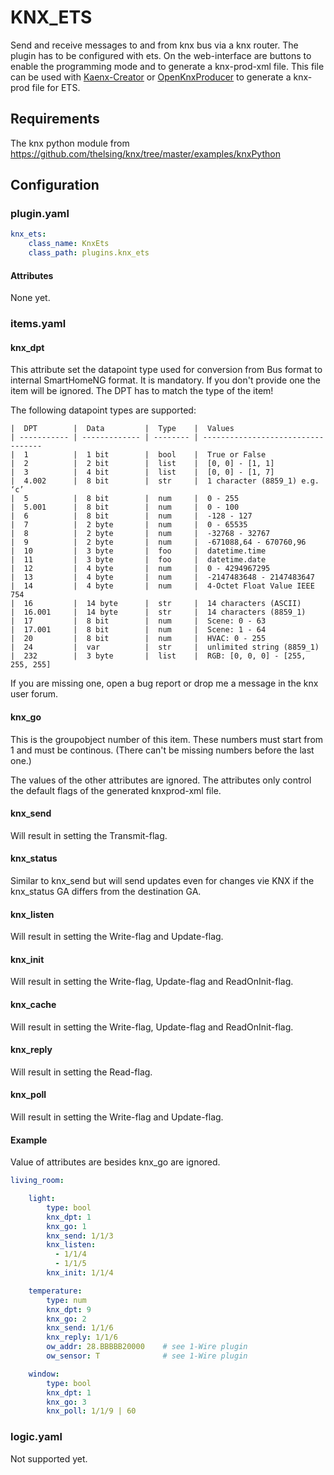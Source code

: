 # KNX_ETS

Send and receive messages to and from knx bus via a knx router. The plugin has to be configured with ets. On the web-interface are buttons to enable the programming mode and to generate a knx-prod-xml file. This file can be used with [Kaenx-Creator](https://github.com/OpenKNX/Kaenx-Creator) or [OpenKnxProducer](https://github.com/OpenKNX/OpenKNXproducer) to generate a knx-prod file for ETS.

## Requirements

The knx python module from https://github.com/thelsing/knx/tree/master/examples/knxPython

## Configuration

### plugin.yaml

```yaml
knx_ets:
    class_name: KnxEts
    class_path: plugins.knx_ets
```


#### Attributes

None yet.

### items.yaml

#### knx_dpt

This attribute set the datapoint type used for conversion from Bus format to internal SmartHomeNG format. It is mandatory.
If you don't provide one the item will be ignored.
The DPT has to match the type of the item!

The following datapoint types are supported:

```
|  DPT        |  Data         |  Type    |  Values
| ----------- | ------------- | -------- | ----------------------------------
|  1          |  1 bit        |  bool    |  True or False
|  2          |  2 bit        |  list    |  [0, 0] - [1, 1]
|  3          |  4 bit        |  list    |  [0, 0] - [1, 7]
|  4.002      |  8 bit        |  str     |  1 character (8859_1) e.g. ‘c’
|  5          |  8 bit        |  num     |  0 - 255
|  5.001      |  8 bit        |  num     |  0 - 100
|  6          |  8 bit        |  num     |  -128 - 127
|  7          |  2 byte       |  num     |  0 - 65535
|  8          |  2 byte       |  num     |  -32768 - 32767
|  9          |  2 byte       |  num     |  -671088,64 - 670760,96
|  10         |  3 byte       |  foo     |  datetime.time
|  11         |  3 byte       |  foo     |  datetime.date
|  12         |  4 byte       |  num     |  0 - 4294967295
|  13         |  4 byte       |  num     |  -2147483648 - 2147483647
|  14         |  4 byte       |  num     |  4-Octet Float Value IEEE 754
|  16         |  14 byte      |  str     |  14 characters (ASCII)
|  16.001     |  14 byte      |  str     |  14 characters (8859_1)
|  17         |  8 bit        |  num     |  Scene: 0 - 63
|  17.001     |  8 bit        |  num     |  Scene: 1 - 64
|  20         |  8 bit        |  num     |  HVAC: 0 - 255
|  24         |  var          |  str     |  unlimited string (8859_1)
|  232        |  3 byte       |  list    |  RGB: [0, 0, 0] - [255, 255, 255]
```


If you are missing one, open a bug report or drop me a message in the knx user forum.

#### knx_go
This is the groupobject number of this item. These numbers must start from 1 and must be continous. (There can't be missing numbers before the last one.)

The values of the other attributes are ignored. The attributes only control the default flags of the generated knxprod-xml file.

#### knx_send
Will result in setting the Transmit-flag.

#### knx_status
Similar to knx_send but will send updates even for changes vie KNX if the knx_status GA differs from the destination GA.

#### knx_listen
Will result in setting the Write-flag and Update-flag.

#### knx_init
Will result in setting the Write-flag, Update-flag and ReadOnInit-flag.

#### knx_cache
Will result in setting the Write-flag, Update-flag and ReadOnInit-flag.

#### knx_reply
Will result in setting the Read-flag.

#### knx_poll
Will result in setting the Write-flag and Update-flag.

#### Example

Value of attributes are besides knx_go are ignored.

```yaml
living_room:

    light:
        type: bool
        knx_dpt: 1
        knx_go: 1
        knx_send: 1/1/3
        knx_listen:
          - 1/1/4
          - 1/1/5
        knx_init: 1/1/4

    temperature:
        type: num
        knx_dpt: 9
        knx_go: 2
        knx_send: 1/1/6
        knx_reply: 1/1/6
        ow_addr: 28.BBBBB20000    # see 1-Wire plugin
        ow_sensor: T              # see 1-Wire plugin

    window:
        type: bool
        knx_dpt: 1
        knx_go: 3
        knx_poll: 1/1/9 | 60
```

### logic.yaml

Not supported yet.
